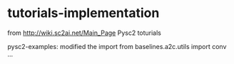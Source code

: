 # tutorials-implementation
from http://wiki.sc2ai.net/Main_Page
Pysc2 toturials

pysc2-examples: modified the import
from baselines.a2c.utils import conv
...

